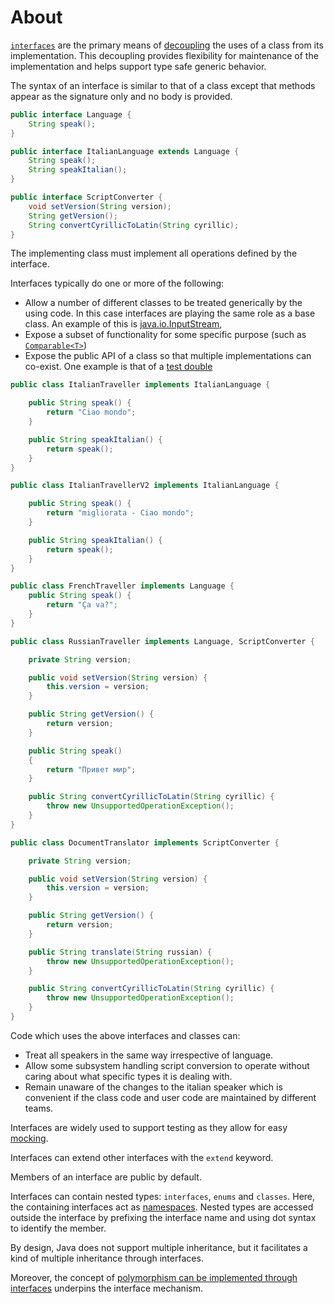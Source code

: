 # About

[`interfaces`][interfaces] are the primary means of [decoupling][wiki-loose-coupling] the uses of a class from its implementation.
This decoupling provides flexibility for maintenance of the implementation and helps support type safe generic behavior.

The syntax of an interface is similar to that of a class except that methods appear as the signature only and no body is provided.

```java
public interface Language {
    String speak();
}

public interface ItalianLanguage extends Language {
    String speak();
    String speakItalian();
}

public interface ScriptConverter {
    void setVersion(String version);
    String getVersion();
    String convertCyrillicToLatin(String cyrillic);
}
```

The implementing class must implement all operations defined by the interface.

Interfaces typically do one or more of the following:

- Allow a number of different classes to be treated generically by the using code.
  In this case interfaces are playing the same role as a base class.
  An example of this is [java.io.InputStream][input-stream],
- Expose a subset of functionality for some specific purpose (such as [`Comparable<T>`][comparable])
- Expose the public API of a class so that multiple implementations can co-exist.
  One example is that of a [test double][wiki-test-double]

```java
public class ItalianTraveller implements ItalianLanguage {

    public String speak() {
        return "Ciao mondo";
    }

    public String speakItalian() {
        return speak();
    }
}

public class ItalianTravellerV2 implements ItalianLanguage {

    public String speak() {
        return "migliorata - Ciao mondo";
    }

    public String speakItalian() {
        return speak();
    }
}

public class FrenchTraveller implements Language {
    public String speak() {
        return "Ça va?";
    }
}

public class RussianTraveller implements Language, ScriptConverter {

    private String version;

    public void setVersion(String version) {
        this.version = version;
    }

    public String getVersion() {
        return version;
    }

    public String speak()
    {
        return "Привет мир";
    }

    public String convertCyrillicToLatin(String cyrillic) {
        throw new UnsupportedOperationException();
    }
}

public class DocumentTranslator implements ScriptConverter {

    private String version;

    public void setVersion(String version) {
        this.version = version;
    }

    public String getVersion() {
        return version;
    }

    public String translate(String russian) {
        throw new UnsupportedOperationException();
    }

    public String convertCyrillicToLatin(String cyrillic) {
        throw new UnsupportedOperationException();
    }
}
```

Code which uses the above interfaces and classes can:

- Treat all speakers in the same way irrespective of language.
- Allow some subsystem handling script conversion to operate without caring about what specific types it is dealing with.
- Remain unaware of the changes to the italian speaker which is convenient if the class code and user code are maintained by different teams.

Interfaces are widely used to support testing as they allow for easy [mocking][so-mocking-interfaces].

Interfaces can extend other interfaces with the `extend` keyword.

Members of an interface are public by default.

Interfaces can contain nested types: `interfaces`, `enums` and `classes`.
Here, the containing interfaces act as [namespaces][wiki-namespaces].
Nested types are accessed outside the interface by prefixing the interface name and using dot syntax to identify the member.

By design, Java does not support multiple inheritance, but it facilitates a kind of multiple inheritance through interfaces.

Moreover, the concept of [polymorphism can be implemented through interfaces][interface-polymorphism] underpins the interface mechanism.

[interface-polymorphism]: https://www.cs.utexas.edu/~mitra/csSummer2013/cs312/lectures/interfaces.html
[so-mocking-interfaces]: https://stackoverflow.com/a/9226437/96167
[comparable]: https://docs.oracle.com/javase/8/docs/api/java/lang/Comparable.html
[wiki-test-double]: https://en.wikipedia.org/wiki/Test_double
[wiki-namespaces]: https://en.wikipedia.org/wiki/Namespace
[wiki-loose-coupling]: https://en.wikipedia.org/wiki/Loose_coupling
[interfaces]: https://docs.oracle.com/javase/tutorial/java/concepts/interface.html
[input-stream]: https://docs.oracle.com/javase/7/docs/api/java/io/InputStream.html
